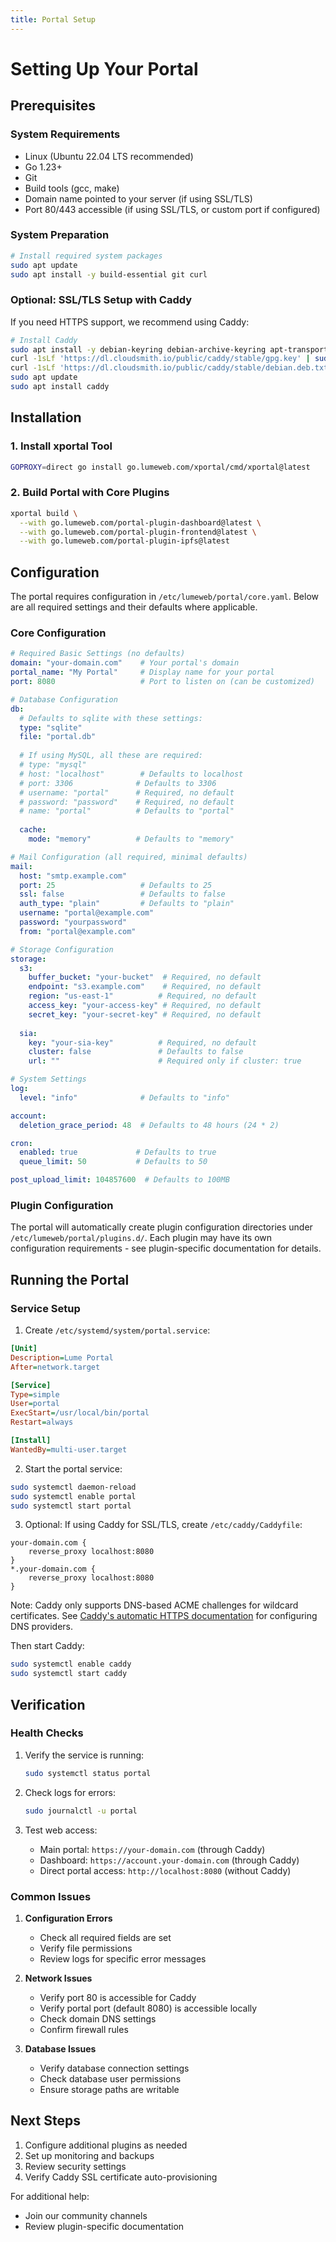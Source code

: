 ```yaml
---
title: Portal Setup
---
```


# Setting Up Your Portal

## Prerequisites

### System Requirements
- Linux (Ubuntu 22.04 LTS recommended)
- Go 1.23+
- Git
- Build tools (gcc, make)
- Domain name pointed to your server (if using SSL/TLS)
- Port 80/443 accessible (if using SSL/TLS, or custom port if configured)

### System Preparation
```bash
# Install required system packages
sudo apt update
sudo apt install -y build-essential git curl
```

### Optional: SSL/TLS Setup with Caddy
If you need HTTPS support, we recommend using Caddy:
```bash
# Install Caddy
sudo apt install -y debian-keyring debian-archive-keyring apt-transport-https
curl -1sLf 'https://dl.cloudsmith.io/public/caddy/stable/gpg.key' | sudo gpg --dearmor -o /usr/share/keyrings/caddy-stable-archive-keyring.gpg
curl -1sLf 'https://dl.cloudsmith.io/public/caddy/stable/debian.deb.txt' | sudo tee /etc/apt/sources.list.d/caddy-stable.list
sudo apt update
sudo apt install caddy
```

## Installation

### 1. Install xportal Tool
```bash
GOPROXY=direct go install go.lumeweb.com/xportal/cmd/xportal@latest
```

### 2. Build Portal with Core Plugins
```bash
xportal build \
  --with go.lumeweb.com/portal-plugin-dashboard@latest \
  --with go.lumeweb.com/portal-plugin-frontend@latest \
  --with go.lumeweb.com/portal-plugin-ipfs@latest
```

## Configuration

The portal requires configuration in `/etc/lumeweb/portal/core.yaml`. Below are all required settings and their defaults where applicable.

### Core Configuration
```yaml
# Required Basic Settings (no defaults)
domain: "your-domain.com"    # Your portal's domain
portal_name: "My Portal"     # Display name for your portal
port: 8080                   # Port to listen on (can be customized)

# Database Configuration
db:
  # Defaults to sqlite with these settings:
  type: "sqlite"             
  file: "portal.db"          
  
  # If using MySQL, all these are required:
  # type: "mysql"
  # host: "localhost"        # Defaults to localhost
  # port: 3306              # Defaults to 3306
  # username: "portal"      # Required, no default
  # password: "password"    # Required, no default
  # name: "portal"          # Defaults to "portal"
  
  cache:
    mode: "memory"          # Defaults to "memory"

# Mail Configuration (all required, minimal defaults)
mail:
  host: "smtp.example.com"   
  port: 25                   # Defaults to 25
  ssl: false                 # Defaults to false
  auth_type: "plain"         # Defaults to "plain"
  username: "portal@example.com"  
  password: "yourpassword"   
  from: "portal@example.com" 

# Storage Configuration
storage:
  s3:
    buffer_bucket: "your-bucket"  # Required, no default
    endpoint: "s3.example.com"    # Required, no default
    region: "us-east-1"          # Required, no default
    access_key: "your-access-key" # Required, no default
    secret_key: "your-secret-key" # Required, no default
  
  sia:
    key: "your-sia-key"          # Required, no default
    cluster: false               # Defaults to false
    url: ""                      # Required only if cluster: true

# System Settings
log:
  level: "info"              # Defaults to "info"

account:
  deletion_grace_period: 48  # Defaults to 48 hours (24 * 2)

cron:
  enabled: true             # Defaults to true
  queue_limit: 50           # Defaults to 50

post_upload_limit: 104857600  # Defaults to 100MB
```

### Plugin Configuration

The portal will automatically create plugin configuration directories under `/etc/lumeweb/portal/plugins.d/`. Each plugin may have its own configuration requirements - see plugin-specific documentation for details.

## Running the Portal

### Service Setup

1. Create `/etc/systemd/system/portal.service`:
```ini
[Unit]
Description=Lume Portal
After=network.target

[Service]
Type=simple
User=portal
ExecStart=/usr/local/bin/portal
Restart=always

[Install]
WantedBy=multi-user.target
```

2. Start the portal service:
```bash
sudo systemctl daemon-reload
sudo systemctl enable portal
sudo systemctl start portal
```

3. Optional: If using Caddy for SSL/TLS, create `/etc/caddy/Caddyfile`:
```
your-domain.com {
    reverse_proxy localhost:8080
}
*.your-domain.com {
    reverse_proxy localhost:8080
}
```

Note: Caddy only supports DNS-based ACME challenges for wildcard certificates. See [Caddy's automatic HTTPS documentation](https://caddyserver.com/docs/automatic-https) for configuring DNS providers.

Then start Caddy:
```bash
sudo systemctl enable caddy
sudo systemctl start caddy
```

## Verification

### Health Checks
1. Verify the service is running:
   ```bash
   sudo systemctl status portal
   ```

2. Check logs for errors:
   ```bash
   sudo journalctl -u portal
   ```

3. Test web access:
   - Main portal: `https://your-domain.com` (through Caddy)
   - Dashboard: `https://account.your-domain.com` (through Caddy)
   - Direct portal access: `http://localhost:8080` (without Caddy)

### Common Issues

1. **Configuration Errors**
   - Check all required fields are set
   - Verify file permissions
   - Review logs for specific error messages

2. **Network Issues**
   - Verify port 80 is accessible for Caddy
   - Verify portal port (default 8080) is accessible locally
   - Check domain DNS settings
   - Confirm firewall rules

3. **Database Issues**
   - Verify database connection settings
   - Check database user permissions
   - Ensure storage paths are writable

## Next Steps

1. Configure additional plugins as needed
2. Set up monitoring and backups
3. Review security settings
4. Verify Caddy SSL certificate auto-provisioning

For additional help:
- Join our community channels
- Review plugin-specific documentation

